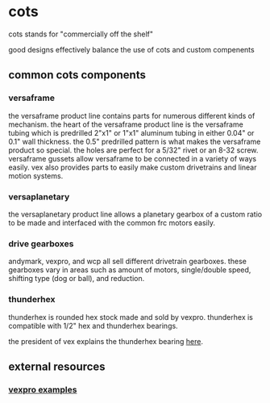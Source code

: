 # cots
cots stands for "commercially off the shelf"

good designs effectively balance the use of cots and custom compenents

## common cots components

### versaframe

the versaframe product line contains parts for numerous different kinds of mechanism. the heart of the versaframe product line is the versaframe tubing which is predrilled 2"x1" or 1"x1" aluminum tubing in either 0.04" or 0.1" wall thickness. the 0.5" predrilled pattern is what makes the versaframe product so special. the holes are perfect for a 5/32" rivet or an 8-32 screw. versaframe gussets allow versaframe to be connected in a variety of ways easily. vex also provides parts to easily make custom drivetrains and linear motion systems.

### versaplanetary

the versaplanetary product line allows a planetary gearbox of a custom ratio to be made and interfaced with the common frc motors easily. 

### drive gearboxes

andymark, vexpro, and wcp all sell different drivetrain gearboxes. these gearboxes vary in areas such as amount of motors, single/double speed, shifting type (dog or ball), and reduction.

### thunderhex

thunderhex is rounded hex stock made and sold by vexpro. thunderhex is compatible with 1/2" hex and thunderhex bearings.

the president of vex explains the thunderhex bearing [here](https://www.chiefdelphi.com/forums/showthread.php?t=131631).

## external resources
### [vexpro examples](https://www.vexrobotics.com/vexpro/examples-guides)